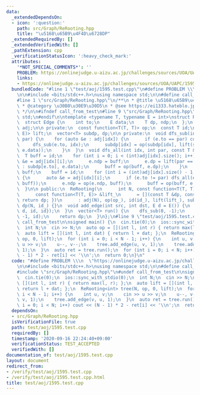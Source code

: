 ```yaml
---
data:
  _extendedDependsOn:
  - icon: ':question:'
    path: src/Graph/ReRooting.hpp
    title: "\u5168\u65B9\u4F4D\u6728DP"
  _extendedRequiredBy: []
  _extendedVerifiedWith: []
  _pathExtension: cpp
  _verificationStatusIcon: ':heavy_check_mark:'
  attributes:
    '*NOT_SPECIAL_COMMENTS*': ''
    PROBLEM: https://onlinejudge.u-aizu.ac.jp/challenges/sources/UOA/UAPC/1595
    links:
    - https://onlinejudge.u-aizu.ac.jp/challenges/sources/UOA/UAPC/1595
  bundledCode: "#line 1 \"test/aoj/1595.test.cpp\"\n#define PROBLEM \\\n  \"https://onlinejudge.u-aizu.ac.jp/challenges/sources/UOA/UAPC/1595\"\
    \n\n#include <bits/stdc++.h>\nusing namespace std;\n\n#define call_from_test\n\
    #line 1 \"src/Graph/ReRooting.hpp\"\n/**\n * @title \u5168\u65B9\u4F4D\u6728DP\n\
    \ * @category \u30B0\u30E9\u30D5\n * @see https://ei1333.hateblo.jp/entry/2018/12/21/004022\n\
    \ */\n\n#ifndef call_from_test\n#line 9 \"src/Graph/ReRooting.hpp\"\nusing namespace\
    \ std;\n#endif\n\ntemplate <typename T, typename E = int>\nstruct ReRooting {\n\
    \  struct Edge {\n    int to;\n    E data;\n    T dp, ndp;\n  };\n  vector<vector<Edge>>\
    \ adj;\n\n private:\n  const function<T(T, T)> op;\n  const T id;\n  const function<T(T,\
    \ E)> lift;\n  vector<T> subdp, dp;\n\n private:\n  void dfs_sub(int idx, int\
    \ par) {\n    for (auto &e : adj[idx]) {\n      if (e.to == par) continue;\n \
    \     dfs_sub(e.to, idx);\n      subdp[idx] = op(subdp[idx], lift(subdp[e.to],\
    \ e.data));\n    }\n  }\n  void dfs_all(int idx, int par, const T &top) {\n  \
    \  T buff = id;\n    for (int i = 0; i < (int)adj[idx].size(); i++) {\n      auto\
    \ &e = adj[idx][i];\n      e.ndp = buff;\n      e.dp = lift(par == e.to ? top\
    \ : subdp[e.to], e.data);\n      buff = op(buff, e.dp);\n    }\n    dp[idx] =\
    \ buff;\n    buff = id;\n    for (int i = (int)adj[idx].size() - 1; i >= 0; i--)\
    \ {\n      auto &e = adj[idx][i];\n      if (e.to != par) dfs_all(e.to, idx, op(e.ndp,\
    \ buff));\n      e.ndp = op(e.ndp, buff);\n      buff = op(buff, e.dp);\n    }\n\
    \  }\n\n public:\n  ReRooting(\n      int N, const function<T(T, T)> &op_, T id_,\n\
    \      const function<T(T, E)> &lift_\n      = [](const T &dp, const E &dat) {\
    \ return dp; })\n      : adj(N), op(op_), id(id_), lift(lift_), subdp(N, id_),\
    \ dp(N, id_) {}\n  void add_edge(int src, int dst, E d = E()) {\n    adj[src].emplace_back((Edge){dst,\
    \ d, id, id});\n  }\n  vector<T> run() {\n    dfs_sub(0, -1);\n    dfs_all(0,\
    \ -1, id);\n    return dp;\n  }\n};\n#line 9 \"test/aoj/1595.test.cpp\"\n#undef\
    \ call_from_test\n\nsigned main() {\n  cin.tie(0);\n  ios::sync_with_stdio(0);\n\
    \  int N;\n  cin >> N;\n  auto op = [](int l, int r) { return max(l, r); };\n\
    \  auto lift = [](int l, int dat) { return l + dat; };\n  ReRooting<int> tree(N,\
    \ op, 0, lift);\n  for (int i = 0; i < N - 1; i++) {\n    int u, v;\n    cin >>\
    \ u >> v;\n    u--, v--;\n    tree.add_edge(u, v, 1);\n    tree.add_edge(v, u,\
    \ 1);\n  }\n  auto ret = tree.run();\n  for (int i = 0; i < N; i++) cout << (N\
    \ - 1) * 2 - ret[i] << '\\n';\n  return 0;\n}\n"
  code: "#define PROBLEM \\\n  \"https://onlinejudge.u-aizu.ac.jp/challenges/sources/UOA/UAPC/1595\"\
    \n\n#include <bits/stdc++.h>\nusing namespace std;\n\n#define call_from_test\n\
    #include \"src/Graph/ReRooting.hpp\"\n#undef call_from_test\n\nsigned main() {\n\
    \  cin.tie(0);\n  ios::sync_with_stdio(0);\n  int N;\n  cin >> N;\n  auto op =\
    \ [](int l, int r) { return max(l, r); };\n  auto lift = [](int l, int dat) {\
    \ return l + dat; };\n  ReRooting<int> tree(N, op, 0, lift);\n  for (int i = 0;\
    \ i < N - 1; i++) {\n    int u, v;\n    cin >> u >> v;\n    u--, v--;\n    tree.add_edge(u,\
    \ v, 1);\n    tree.add_edge(v, u, 1);\n  }\n  auto ret = tree.run();\n  for (int\
    \ i = 0; i < N; i++) cout << (N - 1) * 2 - ret[i] << '\\n';\n  return 0;\n}"
  dependsOn:
  - src/Graph/ReRooting.hpp
  isVerificationFile: true
  path: test/aoj/1595.test.cpp
  requiredBy: []
  timestamp: '2020-09-16 22:24:40+09:00'
  verificationStatus: TEST_ACCEPTED
  verifiedWith: []
documentation_of: test/aoj/1595.test.cpp
layout: document
redirect_from:
- /verify/test/aoj/1595.test.cpp
- /verify/test/aoj/1595.test.cpp.html
title: test/aoj/1595.test.cpp
---
```

